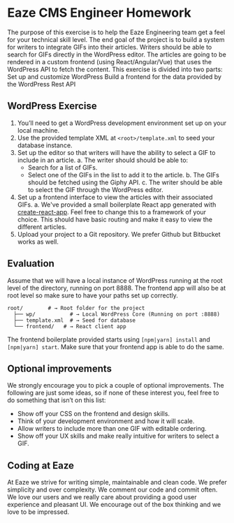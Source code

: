 # Eaze CMS Engineer Homework
The purpose of this exercise is to help the Eaze Engineering team get a feel for your technical skill level.
The end goal of the project is to build a system for writers to integrate GIFs into their articles. Writers should be able to search for GIFs directly in the WordPress editor. The articles are going to be rendered in a custom frontend (using React/Angular/Vue) that uses the WordPress API to fetch the content.
This exercise is divided into two parts:
Set up and customize WordPress
Build a frontend for the data provided by the WordPress Rest API
## WordPress Exercise
1. You’ll need to get a WordPress development environment set up on your local machine.
2. Use the provided template XML at `<root>/template.xml` to seed your database instance.
3. Set up the editor so that writers will have the ability to select a GIF to include in an article.
  a. The writer should should be able to:
    - Search for a list of GIFs.
    - Select one of the GIFs in the list to add it to the article.
  b. The GIFs should be fetched using the Giphy API.
  c. The writer should be able to select the GIF through the WordPress editor.
4. Set up a frontend interface to view the articles with their associated GIFs.
  a. We've provided a small boilerplate React app generated with [create-react-app](https://github.com/facebook/create-react-app). Feel free to change this to a framework of your choice. This should have basic routing and make it easy to view the different articles.
5. Upload your project to a Git repository. We prefer Github but Bitbucket works as well.

## Evaluation
Assume that we will have a local instance of WordPress running at the root level of the directory, running on port 8888. The frontend app will also be at root level so make sure to have your paths set up correctly.

```shell
root/        # → Root folder for the project
  ├── wp/           # → Local WordPress Core (Running on port :8888)
  ├── template.xml  # → Seed for database
  └── frontend/   # → React client app
```

The frontend boilerplate provided starts using `[npm|yarn] install` and `[npm|yarn] start`. Make sure that your frontend app is able to do the same.

## Optional improvements
We strongly encourage you to pick a couple of optional improvements. The following are just some ideas, so if none of these interest you, feel free to do something that isn’t on this list:
  - Show off your CSS on the frontend and design skills.
  - Think of your development environment and how it will scale.
  - Allow writers to include more than one GIF with editable ordering.
  - Show off your UX skills and make really intuitive for writers to select a GIF.

## Coding at Eaze
At Eaze we strive for writing simple, maintainable and clean code.
We prefer simplicity and over complexity.
We comment our code and commit often.
We love our users and we really care about providing a good user experience and pleasant UI.
We encourage out of the box thinking and we love to be impressed.

